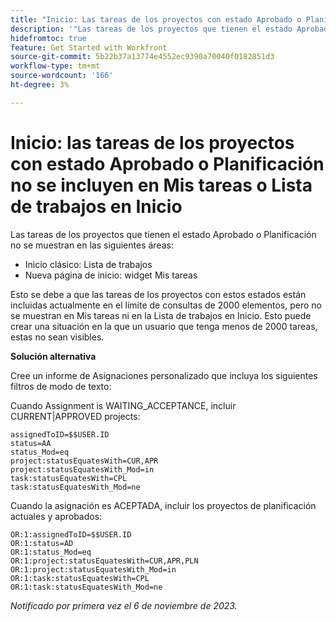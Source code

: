 ```yaml
---
title: "Inicio: Las tareas de los proyectos con estado Aprobado o Planificación no se incluyen en Mis tareas o Lista de trabajos en Inicio"
description: '"Las tareas de los proyectos que tienen el estado Aprobado o Planificación no se muestran en Inicio. Hay una solución disponible".'
hidefromtoc: true
feature: Get Started with Workfront
source-git-commit: 5b22b37a13774e4552ec9390a70040f0182851d3
workflow-type: tm+mt
source-wordcount: '166'
ht-degree: 3%

---
```



# Inicio: las tareas de los proyectos con estado Aprobado o Planificación no se incluyen en Mis tareas o Lista de trabajos en Inicio

Las tareas de los proyectos que tienen el estado Aprobado o Planificación no se muestran en las siguientes áreas:

* Inicio clásico: Lista de trabajos
* Nueva página de inicio: widget Mis tareas

Esto se debe a que las tareas de los proyectos con estos estados están incluidas actualmente en el límite de consultas de 2000 elementos, pero no se muestran en Mis tareas ni en la Lista de trabajos en Inicio. Esto puede crear una situación en la que un usuario que tenga menos de 2000 tareas, estas no sean visibles.

**Solución alternativa**

Cree un informe de Asignaciones personalizado que incluya los siguientes filtros de modo de texto:

Cuando Assignment is WAITING_ACCEPTANCE, incluir CURRENT|APPROVED projects:

```
assignedToID=$$USER.ID
status=AA
status_Mod=eq
project:statusEquatesWith=CUR,APR
project:statusEquatesWith_Mod=in
task:statusEquatesWith=CPL
task:statusEquatesWith_Mod=ne
```

Cuando la asignación es ACEPTADA, incluir los proyectos de planificación actuales y aprobados:

```
OR:1:assignedToID=$$USER.ID
OR:1:status=AD
OR:1:status_Mod=eq
OR:1:project:statusEquatesWith=CUR,APR,PLN
OR:1:project:statusEquatesWith_Mod=in
OR:1:task:statusEquatesWith=CPL
OR:1:task:statusEquatesWith_Mod=ne
```

_Notificado por primera vez el 6 de noviembre de 2023._
